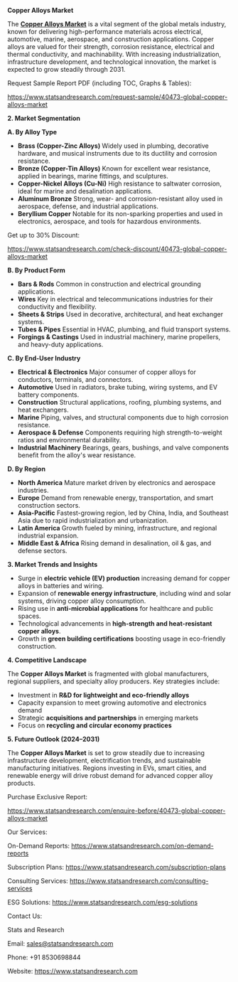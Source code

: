 ﻿**Copper Alloys Market** 

The [**Copper Alloys Market**](https://www.statsandresearch.com/report/40473-global-copper-alloys-market) is a vital segment of the global metals industry, known for delivering high-performance materials across electrical, automotive, marine, aerospace, and construction applications. Copper alloys are valued for their strength, corrosion resistance, electrical and thermal conductivity, and machinability. With increasing industrialization, infrastructure development, and technological innovation, the market is expected to grow steadily through 2031.

Request Sample Report PDF (including TOC, Graphs & Tables):

<https://www.statsandresearch.com/request-sample/40473-global-copper-alloys-market>

**2. Market Segmentation**

**A. By Alloy Type**

- **Brass (Copper-Zinc Alloys)**
  Widely used in plumbing, decorative hardware, and musical instruments due to its ductility and corrosion resistance.
- **Bronze (Copper-Tin Alloys)**
  Known for excellent wear resistance, applied in bearings, marine fittings, and sculptures.
- **Copper-Nickel Alloys (Cu-Ni)**
  High resistance to saltwater corrosion, ideal for marine and desalination applications.
- **Aluminum Bronze**
  Strong, wear- and corrosion-resistant alloy used in aerospace, defense, and industrial applications.
- **Beryllium Copper**
  Notable for its non-sparking properties and used in electronics, aerospace, and tools for hazardous environments.

Get up to 30% Discount:

<https://www.statsandresearch.com/check-discount/40473-global-copper-alloys-market>

**B. By Product Form**

- **Bars & Rods**
  Common in construction and electrical grounding applications.
- **Wires**
  Key in electrical and telecommunications industries for their conductivity and flexibility.
- **Sheets & Strips**
  Used in decorative, architectural, and heat exchanger systems.
- **Tubes & Pipes**
  Essential in HVAC, plumbing, and fluid transport systems.
- **Forgings & Castings**
  Used in industrial machinery, marine propellers, and heavy-duty applications.

**C. By End-User Industry**

- **Electrical & Electronics**
  Major consumer of copper alloys for conductors, terminals, and connectors.
- **Automotive**
  Used in radiators, brake tubing, wiring systems, and EV battery components.
- **Construction**
  Structural applications, roofing, plumbing systems, and heat exchangers.
- **Marine**
  Piping, valves, and structural components due to high corrosion resistance.
- **Aerospace & Defense**
  Components requiring high strength-to-weight ratios and environmental durability.
- **Industrial Machinery**
  Bearings, gears, bushings, and valve components benefit from the alloy's wear resistance.

**D. By Region**

- **North America**
  Mature market driven by electronics and aerospace industries.
- **Europe**
  Demand from renewable energy, transportation, and smart construction sectors.
- **Asia-Pacific**
  Fastest-growing region, led by China, India, and Southeast Asia due to rapid industrialization and urbanization.
- **Latin America**
  Growth fueled by mining, infrastructure, and regional industrial expansion.
- **Middle East & Africa**
  Rising demand in desalination, oil & gas, and defense sectors.

**3. Market Trends and Insights**

- Surge in **electric vehicle (EV) production** increasing demand for copper alloys in batteries and wiring.
- Expansion of **renewable energy infrastructure**, including wind and solar systems, driving copper alloy consumption.
- Rising use in **anti-microbial applications** for healthcare and public spaces.
- Technological advancements in **high-strength and heat-resistant copper alloys**.
- Growth in **green building certifications** boosting usage in eco-friendly construction.

**4. Competitive Landscape**

The **Copper Alloys Market** is fragmented with global manufacturers, regional suppliers, and specialty alloy producers. Key strategies include:

- Investment in **R&D for lightweight and eco-friendly alloys**
- Capacity expansion to meet growing automotive and electronics demand
- Strategic **acquisitions and partnerships** in emerging markets
- Focus on **recycling and circular economy practices**

**5. Future Outlook (2024–2031)**

The **Copper Alloys Market** is set to grow steadily due to increasing infrastructure development, electrification trends, and sustainable manufacturing initiatives. Regions investing in EVs, smart cities, and renewable energy will drive robust demand for advanced copper alloy products.



Purchase Exclusive Report:

<https://www.statsandresearch.com/enquire-before/40473-global-copper-alloys-market>

Our Services:

On-Demand Reports: <https://www.statsandresearch.com/on-demand-reports>

Subscription Plans: <https://www.statsandresearch.com/subscription-plans>

Consulting Services: <https://www.statsandresearch.com/consulting-services>

ESG Solutions: <https://www.statsandresearch.com/esg-solutions>

Contact Us:

Stats and Research

Email: <sales@statsandresearch.com>

Phone: +91 8530698844

Website: <https://www.statsandresearch.com>











